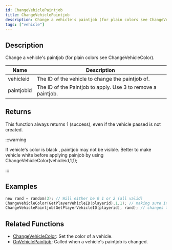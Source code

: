 ```yaml
---
id: ChangeVehiclePaintjob
title: ChangeVehiclePaintjob
description: Change a vehicle's paintjob (for plain colors see ChangeVehicleColor).
tags: ["vehicle"]
---
```


## Description

Change a vehicle's paintjob (for plain colors see ChangeVehicleColor).

| Name       | Description                                                  |
| ---------- | ------------------------------------------------------------ |
| vehicleid  | The ID of the vehicle to change the paintjob of.             |
| paintjobid | The ID of the Paintjob to apply. Use 3 to remove a paintjob. |

## Returns

This function always returns 1 (success), even if the vehicle passed is not created.

:::warning

If vehicle's color is black , paintjob may not be visible. Better to make vehicle white before applying painjob by using ChangeVehicleColor(vehicleid,1,1);

:::

## Examples

```c
new rand = random(3); // Will either be 0 1 or 2 (all valid)
ChangeVehicleColor(GetPlayerVehicleID(playerid),1,1); // making sure it is white for better result
ChangeVehiclePaintjob(GetPlayerVehicleID(playerid), rand); // changes the paintjob of the player's current vehicle to a random one
```

## Related Functions

- [ChangeVehicleColor](ChangeVehicleColor.md): Set the color of a vehicle.
- [OnVehiclePaintjob](../callbacks/OnVehiclePaintjob.md): Called when a vehicle's paintjob is changed.

